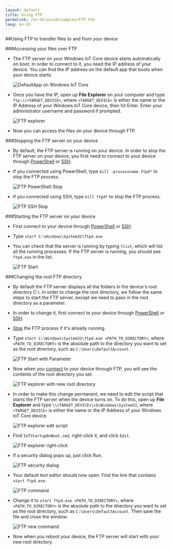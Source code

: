 ```yaml
---
layout: default
title: Using FTP
permalink: /en-US/win10/samples/FTP.htm
lang: en-US
---
```


##Using FTP to transfer files to and from your device

###Accessing your files over FTP<a name="accessftp"/>
* The FTP server on your Windows IoT Core device starts automatically on boot.  In order to connect to it, you need the IP address of your device.  You can find the IP address on the default app that boots when your device starts.

    ![DefaultApp on Windows IoT Core]({{site.baseurl}}/images/DefaultApp.png)
    
* Once you have the IP, open up **File Explorer** on your computer and type `ftp://<TARGET_DEVICE>`, where `<TARGET_DEVICE>` is either the name or the IP Address of your Windows IoT Core device, then hit Enter.  Enter your administrator username and password if prompted.

    ![FTP explorer]({{site.baseurl}}/images/ftp/ftp_explorer.png)

* Now you can access the files on your device through FTP.

###Stopping the FTP server on your device<a name="stopftp"/>
* By default, the FTP server is running on your device.  In order to stop the FTP server on your device, you first need to connect to your device through [PowerShell]({{site.baseurl}}/{{page.lang}}/win10/samples/PowerShell.htm) or [SSH]({{site.baseurl}}/{{page.lang}}/win10/samples/SSH.htm).  
* If you connected using PowerShell, type `kill -processname ftpd*` to stop the FTP process.

    ![FTP PowerShell Stop]({{site.baseurl}}/images/ftp/ftp_kill_powershell.png)
    
* If you connected using SSH, type `kill ftpd*` to stop the FTP process.

    ![FTP SSH Stop]({{site.baseurl}}/images/ftp/ftp_kill_ssh.png)
    
###Starting the FTP server on your device
* First connect to your device through [PowerShell]({{site.baseurl}}/{{page.lang}}/win10/samples/PowerShell.htm) or [SSH]({{site.baseurl}}/{{page.lang}}/win10/samples/SSH.htm).
* Type `start C:\Windows\System32\ftpd.exe`
* You can check that the server is running by typing `tlist`, which will list all the running processes.  If the FTP server is running, you should see `ftpd.exe` in the list.

    ![FTP Start]({{site.baseurl}}/images/ftp/ftp_start.png)

###Changing the root FTP directory
* By default the FTP server displays all the folders in the device's root directory C:\\.  In order to change the root directory, we follow the same steps to start the FTP server, except we need to pass in the root directory as a parameter.
* In order to change it, first connect to your device through [PowerShell]({{site.baseurl}}/{{page.lang}}/win10/samples/PowerShell.htm) or [SSH]({{site.baseurl}}/{{page.lang}}/win10/samples/SSH.htm).
* [Stop](#stopftp) the FTP process if it's already running.
* Type `start C:\Windows\System32\ftpd.exe <PATH_TO_DIRECTORY>`, where `<PATH_TO_DIRECTORY>` is the absolute path to the directory you want to set as the root directory, such as `C:\Users\DefaultAccount`.

    ![FTP Start with Parameter]({{site.baseurl}}/images/ftp/ftp_start_parameter.png)
    
* Now when you [connect](#accessftp) to your device through FTP, you will see the contents of the root directory you set.

    ![FTP explorer with new root directory]({{site.baseurl}}/images/ftp/ftp_explorer_parameter.png)

* In order to make this change permanent, we need to edit the script that starts the FTP server when the device turns on.  To do this, open up **File Explorer** and type `\\<TARGET_DEVICE>\c$\Windows\System32`, where `<TARGET_DEVICE>` is either the name or the IP Address of your Windows IoT Core device.

    ![FTP explorer edit script]({{site.baseurl}}/images/ftp/ftp_edit_script.png)
    
* Find `IoTStartupOnBoot.cmd`, right-click it, and click `Edit`.

    ![FTP explorer right-click]({{site.baseurl}}/images/ftp/ftp_right_click.png)
    
* If a security dialog pops up, just click Run.

    ![FTP security dialog]({{site.baseurl}}/images/ftp/ftp_security_warning.png)
    
* Your default text editor should now open.  Find the line that contains `start ftpd.exe`.

    ![FTP command]({{site.baseurl}}/images/ftp/ftp_edit_command.png)

* Change it to `start ftpd.exe <PATH_TO_DIRECTORY>`, where `<PATH_TO_DIRECTORY>` is the absolute path to the directory you want to set as the root directory, such as `C:\Users\DefaultAccount`.  Then save the file and close the window.

    ![FTP new command]({{site.baseurl}}/images/ftp/ftp_save.png)
    
* Now when you reboot your device, the FTP server will start with your new root directory.
